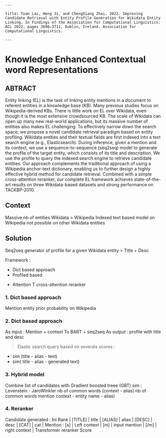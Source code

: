 ```

---

title: Tuan Lai, Heng Ji, and ChengXiang Zhai. 2022. Improving Candidate Retrieval with Entity Profile Generation for Wikidata Entity Linking. In Findings of the Association for Computational Linguistics: ACL 2022, pages 3696–3711, Dublin, Ireland. Association for Computational Linguistics.

---

``` 

# Knowledge Enhanced Contextual word Representations   

## ABTRACT

 Entity linking (EL) is the task of linking entity mentions in a document to referent entities in a knowledge base (KB). Many previous studies focus on Wikipedia-derived KBs. There is little work on EL over Wikidata, even though it is the most extensive crowdsourced KB. The scale of Wikidata can open up many new real-world applications, but its massive number of entities also makes EL challenging. To effectively narrow down the search space, we propose a novel candidate retrieval paradigm based on entity profiling. Wikidata entities and their textual fields are first indexed into a text search engine (e.g., Elasticsearch). During inference, given a mention and its context, we use a sequence-to-sequence (seq2seq) model to generate the profile of the target entity, which consists of its title and description. We use the profile to query the indexed search engine to retrieve candidate entities. Our approach complements the traditional approach of using a Wikipedia anchor-text dictionary, enabling us to further design a highly effective hybrid method for candidate retrieval. Combined with a simple cross-attention reranker, our complete EL framework achieves state-of-the-art results on three Wikidata-based datasets and strong performance on TACKBP-2010.
 
 ## Context
 
 Massive nb of entities 
 Wikidata > Wikipedia
 Indexed text based model on WIkipedia not possible on other Wikidata entities
 
 ## Solution
 
 Seq2seq generator of profile for a given Wikidata entity > Title + Desc
 
 Framework :
- Dict based approach
- Profiled based 
 + Attention T cross-attention reranker

### 1.  Dict based approach

Mention entity prior probability on Wikipedia 

### 2.  Dict based approach 

As input : Mention + context
To BART + seq2seq
As output : profile with title and desc

> Elastic search query based on severals scores :
* sim (title - alias - text)
* sim( title - alias - generated text)


### 3. Hybrid model

Combine list of candidates with Gradient boosted treee (GBT)
sim : Levenstein - JaroWinkler 
nb of common words (context - alias)
nb of common words mention context - entity name  - alias)


### 4. Reranker

Candidate generated : Ini Rank | [TITLE] | title | [ALIAS] | alias | [DESC] | desc | [CAT] | cat | </s>
Mention : [s] | Left context | [m] | input mention | [/m] | right context | </s>
Transformer reranker 
Score
